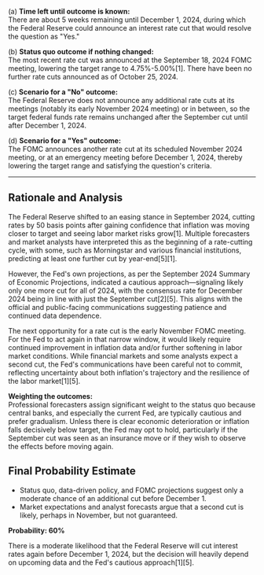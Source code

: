 (a) **Time left until outcome is known:**  
There are about 5 weeks remaining until December 1, 2024, during which the Federal Reserve could announce an interest rate cut that would resolve the question as "Yes."

(b) **Status quo outcome if nothing changed:**  
The most recent rate cut was announced at the September 18, 2024 FOMC meeting, lowering the target range to 4.75%-5.00%[1]. There have been no further rate cuts announced as of October 25, 2024.

(c) **Scenario for a "No" outcome:**  
The Federal Reserve does not announce any additional rate cuts at its meetings (notably its early November 2024 meeting) or in between, so the target federal funds rate remains unchanged after the September cut until after December 1, 2024.

(d) **Scenario for a "Yes" outcome:**  
The FOMC announces another rate cut at its scheduled November 2024 meeting, or at an emergency meeting before December 1, 2024, thereby lowering the target range and satisfying the question's criteria.

---

## Rationale and Analysis

The Federal Reserve shifted to an easing stance in September 2024, cutting rates by 50 basis points after gaining confidence that inflation was moving closer to target and seeing labor market risks grow[1]. Multiple forecasters and market analysts have interpreted this as the beginning of a rate-cutting cycle, with some, such as Morningstar and various financial institutions, predicting at least one further cut by year-end[5][1].

However, the Fed's own projections, as per the September 2024 Summary of Economic Projections, indicated a cautious approach—signaling likely only one more cut for all of 2024, with the consensus rate for December 2024 being in line with just the September cut[2][5]. This aligns with the official and public-facing communications suggesting patience and continued data dependence.

The next opportunity for a rate cut is the early November FOMC meeting. For the Fed to act again in that narrow window, it would likely require continued improvement in inflation data and/or further softening in labor market conditions. While financial markets and some analysts expect a second cut, the Fed's communications have been careful not to commit, reflecting uncertainty about both inflation's trajectory and the resilience of the labor market[1][5].

**Weighting the outcomes:**  
Professional forecasters assign significant weight to the status quo because central banks, and especially the current Fed, are typically cautious and prefer gradualism. Unless there is clear economic deterioration or inflation falls decisively below target, the Fed may opt to hold, particularly if the September cut was seen as an insurance move or if they wish to observe the effects before moving again.

## Final Probability Estimate

- Status quo, data-driven policy, and FOMC projections suggest only a moderate chance of an additional cut before December 1.
- Market expectations and analyst forecasts argue that a second cut is likely, perhaps in November, but not guaranteed.

**Probability: 60%**

There is a moderate likelihood that the Federal Reserve will cut interest rates again before December 1, 2024, but the decision will heavily depend on upcoming data and the Fed's cautious approach[1][5].